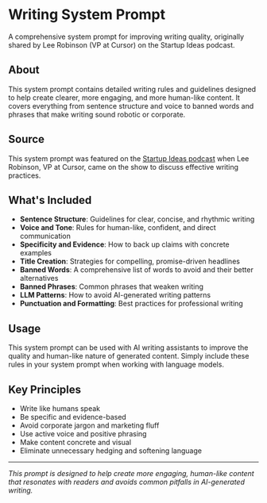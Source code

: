 # Writing System Prompt

A comprehensive system prompt for improving writing quality, originally shared by Lee Robinson (VP at Cursor) on the Startup Ideas podcast.

## About

This system prompt contains detailed writing rules and guidelines designed to help create clearer, more engaging, and more human-like content. It covers everything from sentence structure and voice to banned words and phrases that make writing sound robotic or corporate.

## Source

This system prompt was featured on the [Startup Ideas podcast](https://www.youtube.com/watch?v=8QN23ZThdRY&t=578s) when Lee Robinson, VP at Cursor, came on the show to discuss effective writing practices.

## What's Included

- **Sentence Structure**: Guidelines for clear, concise, and rhythmic writing
- **Voice and Tone**: Rules for human-like, confident, and direct communication
- **Specificity and Evidence**: How to back up claims with concrete examples
- **Title Creation**: Strategies for compelling, promise-driven headlines
- **Banned Words**: A comprehensive list of words to avoid and their better alternatives
- **Banned Phrases**: Common phrases that weaken writing
- **LLM Patterns**: How to avoid AI-generated writing patterns
- **Punctuation and Formatting**: Best practices for professional writing

## Usage

This system prompt can be used with AI writing assistants to improve the quality and human-like nature of generated content. Simply include these rules in your system prompt when working with language models.

## Key Principles

- Write like humans speak
- Be specific and evidence-based
- Avoid corporate jargon and marketing fluff
- Use active voice and positive phrasing
- Make content concrete and visual
- Eliminate unnecessary hedging and softening language

---

*This prompt is designed to help create more engaging, human-like content that resonates with readers and avoids common pitfalls in AI-generated writing.*
